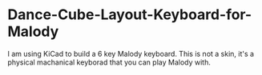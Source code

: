 # Dance-Cube-Layout-Keyboard-for-Malody
I am using KiCad to build a 6 key Malody keyboard. This is not a skin, it's a physical machanical keyborad that you can play Malody with.
